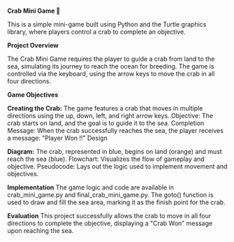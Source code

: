 **Crab Mini Game 🦀**

This is a simple mini-game built using Python and the Turtle graphics library, where players control a crab to complete an objective.

**Project Overview**

The Crab Mini Game requires the player to guide a crab from land to the sea, simulating its journey to reach the ocean for breeding. The game is controlled via the keyboard, using the arrow keys to move the crab in all four directions.

**Game Objectives**

**Creating the Crab:** The game features a crab that moves in multiple directions using the up, down, left, and right arrow keys.
Objective: The crab starts on land, and the goal is to guide it to the sea.
Completion Message: When the crab successfully reaches the sea, the player receives a message: "Player Won !!"
Design

**Diagram:** The crab, represented in blue, begins on land (orange) and must reach the sea (blue).
Flowchart: Visualizes the flow of gameplay and objective.
Pseudocode: Lays out the logic used to implement movement and objectives.

**Implementation**
The game logic and code are available in crab_mini_game.py and final_crab_mini_game.py. The goto() function is used to draw and fill the sea area, marking it as the finish point for the crab.

**Evaluation**
This project successfully allows the crab to move in all four directions to complete the objective, displaying a "Crab Won" message upon reaching the sea.
